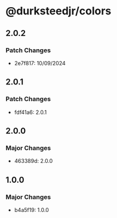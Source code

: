 # @durksteedjr/colors

## 2.0.2

### Patch Changes

- 2e7f817: 10/09/2024

## 2.0.1

### Patch Changes

- fdf41a6: 2.0.1

## 2.0.0

### Major Changes

- 463389d: 2.0.0

## 1.0.0

### Major Changes

- b4a5f19: 1.0.0
